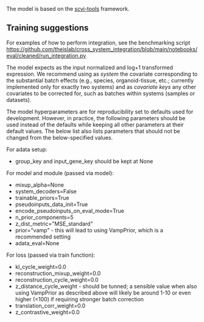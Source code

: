 The model is based on the [scvi-tools](https://scvi-tools.org/) framework.

## Training suggestions

For examples of how to perform integration, see the benchmarking script https://github.com/theislab/cross_system_integration/blob/main/notebooks/eval/cleaned/run_integration.py 

The model expects as the input normalized and log+1 transformed expression. 
We recommend using as _system_ the covariate corresponding to the substantial batch effects (e.g., species, organoid-tissue, etc.; currently implemented only for exactly two systems) and as _covariate keys_ any other covariates to be corrected for, such as batches within systems (samples or datasets).

The model hyperparameters are for reproducibility set to defaults used for development. However, in practice, the following parameters should be used instead of the defaults while keeping all other parameters at their default values. The below list also lists parameters that should not be changed from the below-specified values.

For adata setup:
- group_key and input_gene_key should be kept at None

For model and module (passed via model):
- mixup_alpha=None
- system_decoders=False
- trainable_priors=True
- pseudoinputs_data_init=True
- encode_pseudoinputs_on_eval_mode=True
- n_prior_components=5
- z_dist_metric="MSE_standard"
- prior="vamp" - this will lead to using VampPrior, which is a recommended setting
- adata_eval=None

For loss (passed via train function):
- kl_cycle_weight=0.0
- reconstruction_mixup_weight=0.0
- reconstruction_cycle_weight=0.0
- z_distance_cycle_weight - should be tunned; a sensible value when also using VampPrior as described above will likely be around 1-10 or even higher (<100) if requiring stronger batch correction
- translation_corr_weight=0.0
- z_contrastive_weight=0.0


